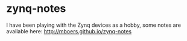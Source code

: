 # zynq-notes

I have been playing with the Zynq devices as a hobby, some notes are available here:
http://mboers.github.io/zynq-notes
